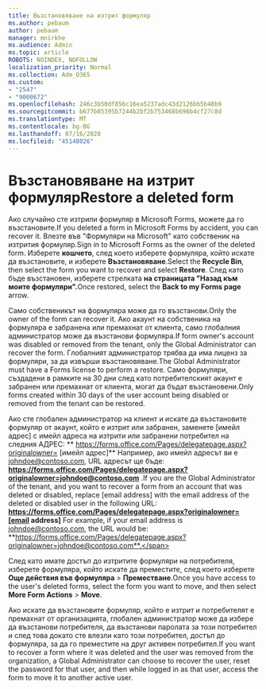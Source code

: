 ```yaml
---
title: Възстановяване на изтрит формуляр
ms.author: pebaum
author: pebaum
manager: mnirkhe
ms.audience: Admin
ms.topic: article
ROBOTS: NOINDEX, NOFOLLOW
localization_priority: Normal
ms.collection: Adm_O365
ms.custom:
- "2547"
- "9000672"
ms.openlocfilehash: 246c3b50df856c16ea5237adc43d2126bb5b48b9
ms.sourcegitcommit: b677b85395b7244b2bf2b753468b696b4cf27c8d
ms.translationtype: MT
ms.contentlocale: bg-BG
ms.lasthandoff: 07/16/2020
ms.locfileid: "45148026"
---
```

# <a name="restore-a-deleted-form"></a><span data-ttu-id="af603-102">Възстановяване на изтрит формуляр</span><span class="sxs-lookup"><span data-stu-id="af603-102">Restore a deleted form</span></span>

<span data-ttu-id="af603-103">Ако случайно сте изтрили формуляр в Microsoft Forms, можете да го възстановите.</span><span class="sxs-lookup"><span data-stu-id="af603-103">If you deleted a form in Microsoft Forms by accident, you can recover it.</span></span> <span data-ttu-id="af603-104">Влезте във "Формуляри на Microsoft" като собственик на изтрития формуляр.</span><span class="sxs-lookup"><span data-stu-id="af603-104">Sign in to Microsoft Forms as the owner of the deleted form.</span></span> <span data-ttu-id="af603-105">Изберете **кошчето**, след което изберете формуляра, който искате да възстановите, и изберете **Възстановяване**.</span><span class="sxs-lookup"><span data-stu-id="af603-105">Select the **Recycle Bin**, then select the form you want to recover and select **Restore**.</span></span> <span data-ttu-id="af603-106">След като бъде възстановен, изберете стрелката **на страницата "Назад към моите формуляри".**</span><span class="sxs-lookup"><span data-stu-id="af603-106">Once restored, select the **Back to my Forms page** arrow.</span></span>

<span data-ttu-id="af603-107">Само собственикът на формуляра може да го възстанови.</span><span class="sxs-lookup"><span data-stu-id="af603-107">Only the owner of the form can recover it.</span></span> <span data-ttu-id="af603-108">Ако акаунт на собственика на формуляра е забранена или премахнат от клиента, само глобалния администратор може да възстанови формуляра.</span><span class="sxs-lookup"><span data-stu-id="af603-108">If form owner's account was disabled or removed from the tenant, only the Global Administrator can recover the form.</span></span> <span data-ttu-id="af603-109">Глобалният администратор трябва да има лиценз за формуляри, за да извърши възстановяване.</span><span class="sxs-lookup"><span data-stu-id="af603-109">The Global Administrator must have a Forms license to perform a restore.</span></span> <span data-ttu-id="af603-110">Само формуляри, създадени в рамките на 30 дни след като потребителският акаунт е забранен или премахнат от клиента, могат да бъдат възстановени.</span><span class="sxs-lookup"><span data-stu-id="af603-110">Only forms created within 30 days of the user account being disabled or removed from the tenant can be restored.</span></span>

<span data-ttu-id="af603-111">Ако сте глобален администратор на клиент и искате да възстановите формуляр от акаунт, който е изтрит или забранен, заменете [имейл адрес] с имейл адреса на изтрити или забранени потребител на следния АДРЕС: \*\* https://forms.office.com/Pages/delegatepage.aspx?originalowner= [имейл адрес]\*\* Например, ако имейл адресът ви е johndoe@contoso.com, URL адресът ще бъде: **https://forms.office.com/Pages/delegatepage.aspx?originalowner=johndoe@contoso.com** .</span><span class="sxs-lookup"><span data-stu-id="af603-111">If you are the Global Administrator of the tenant, and you want to recover a form from an account that was deleted or disabled, replace [email address] with the email address of the deleted or disabled user in the following URL: **https://forms.office.com/Pages/delegatepage.aspx?originalowner=[email address]** For example, if your email address is johndoe@contoso.com, the URL would be: **https://forms.office.com/Pages/delegatepage.aspx?originalowner=johndoe@contoso.com**.</span></span> 

<span data-ttu-id="af603-112">След като имате достъп до изтритите формуляри на потребителя, изберете формуляра, който искате да преместите, след което изберете **Още действия във формуляра**  >  **Преместване**.</span><span class="sxs-lookup"><span data-stu-id="af603-112">Once you have access to the user's deleted forms, select the form you want to move, and then select **More Form Actions** > **Move**.</span></span>

<span data-ttu-id="af603-113">Ако искате да възстановите формуляр, който е изтрит и потребителят е премахнат от организацията, глобален администратор може да избере да възстанови потребителя, да възстанови паролата за този потребител и след това докато сте влезли като този потребител, достъп до формуляра, за да го преместите на друг активен потребител.</span><span class="sxs-lookup"><span data-stu-id="af603-113">If you want to recover a form where it was deleted and the user was removed from the organization, a Global Administrator can choose to recover the user, reset the password for that user, and then while logged in as that user, access the form to move it to another active user.</span></span> 